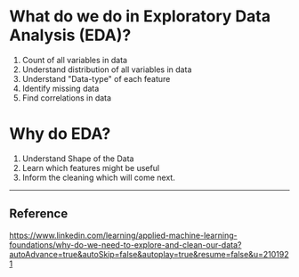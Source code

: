 # What do we do in Exploratory Data Analysis (EDA)?

1. Count of all variables in data
2. Understand distribution of all variables in data
3. Understand "Data-type" of each feature
4. Identify missing data
5. Find correlations in data

# Why do EDA?

1. Understand Shape of the Data
2. Learn which features might be useful
3. Inform the cleaning which will come next.

----------

## Reference

https://www.linkedin.com/learning/applied-machine-learning-foundations/why-do-we-need-to-explore-and-clean-our-data?autoAdvance=true&autoSkip=false&autoplay=true&resume=false&u=2101921
